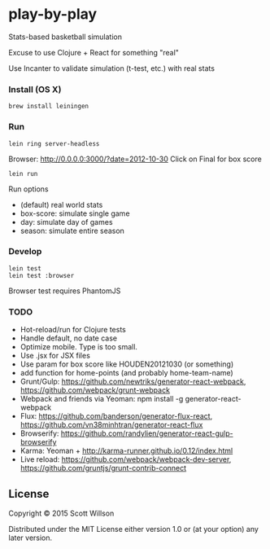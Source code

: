 # play-by-play

Stats-based basketball simulation

Excuse to use Clojure + React for something "real"

Use Incanter to validate simulation (t-test, etc.) with real stats

### Install (OS X)
    brew install leiningen

### Run
    lein ring server-headless

Browser: http://0.0.0.0:3000/?date=2012-10-30
Click on Final for box score

    lein run

Run options

  * (default) real world stats
  * box-score: simulate single game
  * day: simulate day of games
  * season: simulate entire season

### Develop
    lein test
    lein test :browser

Browser test requires PhantomJS

### TODO
  * Hot-reload/run for Clojure tests
  * Handle default, no date case
  * Optimize mobile. Type is too small.
  * Use .jsx for JSX files
  * Use param for box score like HOUDEN20121030 (or something)
  * add function for home-points (and probably home-team-name)
  * Grunt/Gulp: https://github.com/newtriks/generator-react-webpack, https://github.com/webpack/grunt-webpack
  * Webpack and friends via Yeoman: npm install -g generator-react-webpack
  * Flux: https://github.com/banderson/generator-flux-react, https://github.com/vn38minhtran/generator-react-flux
  * Browserify: https://github.com/randylien/generator-react-gulp-browserify
  * Karma: Yeoman + http://karma-runner.github.io/0.12/index.html
  * Live reload: https://github.com/webpack/webpack-dev-server, https://github.com/gruntjs/grunt-contrib-connect

## License

Copyright © 2015 Scott Willson

Distributed under the MIT License either version 1.0 or (at
your option) any later version.
